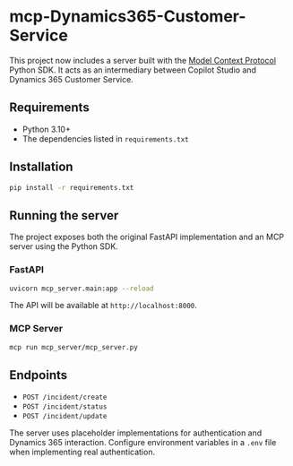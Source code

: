 # mcp-Dynamics365-Customer-Service

This project now includes a server built with the
[Model Context Protocol](https://modelcontextprotocol.io) Python SDK.
It acts as an intermediary between Copilot Studio and Dynamics 365 Customer Service.

## Requirements
- Python 3.10+
- The dependencies listed in `requirements.txt`

## Installation
```bash
pip install -r requirements.txt
```

## Running the server
The project exposes both the original FastAPI implementation and an MCP server
using the Python SDK.

### FastAPI
```bash
uvicorn mcp_server.main:app --reload
```
The API will be available at `http://localhost:8000`.

### MCP Server
```bash
mcp run mcp_server/mcp_server.py
```

## Endpoints
- `POST /incident/create`
- `POST /incident/status`
- `POST /incident/update`

The server uses placeholder implementations for authentication and Dynamics 365 interaction. Configure environment variables in a `.env` file when implementing real authentication.

